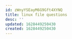 ```yaml
---
id: zWnyYSEayM6G9Gft4XYNQ
title: linux file questions
desc: ''
updated: 1628449250430
created: 1628449250430
---
```


